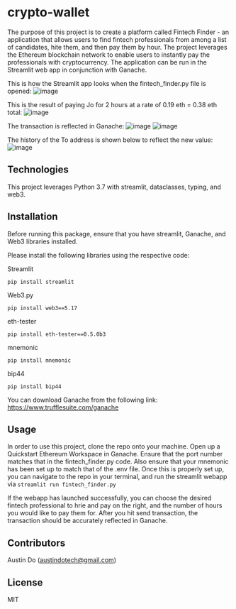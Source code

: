 # crypto-wallet

The purpose of this project is to create a platform called Fintech Finder - an application that allows users to find fintech professionals from among a list of candidates, hite them, and then pay them by hour. The project leverages the Ethereum blockchain network to enable users to instantly pay the professionals with cryptocurrency. The application can be run in the Streamlit web app in conjunction with Ganache.

This is how the Streamlit app looks when the fintech_finder.py file is opened:
![image](https://user-images.githubusercontent.com/89161654/155928424-428fffc5-6487-4b98-91e4-360383a562f2.png)

This is the result of paying Jo for 2 hours at a rate of 0.19 eth = 0.38 eth total:
![image](https://user-images.githubusercontent.com/89161654/155929082-61bf5618-2343-4bb4-a715-544cdb973c9f.png)

The transaction is reflected in Ganache:
![image](https://user-images.githubusercontent.com/89161654/155929139-3eaa1b09-dc2d-46e9-87da-2d91ff8aef3a.png)
![image](https://user-images.githubusercontent.com/89161654/155929167-32ee39ff-a4b8-4467-a392-7fc9c1b9300a.png)

The history of the To address is shown below to reflect the new value:
![image](https://user-images.githubusercontent.com/89161654/155929361-68aca694-745a-4f20-b7c0-f96b60228eed.png)

## Technologies

This project leverages Python 3.7 with streamlit, dataclasses, typing, and web3.

## Installation

Before running this package, ensure that you have streamlit, Ganache, and Web3 libraries installed.

Please install the following libraries using the respective code:

Streamlit
```
pip install streamlit
```

Web3.py
```
pip install web3==5.17
```

eth-tester
```
pip install eth-tester==0.5.0b3
```

mnemonic
```
pip install mnemonic
```

bip44
```
pip install bip44
```

You can download Ganache from the following link: https://www.trufflesuite.com/ganache

## Usage

In order to use this project, clone the repo onto your machine. Open up a Quickstart Ethereum Workspace in Ganache. Ensure that the port number matches that in the fintech_finder.py code. Also ensure that your mnemonic has been set up to match that of the .env file. Once this is properly set up, you can navigate to the repo in your terminal, and run the streamlit webapp via `streamlit run fintech_finder.py`

If the webapp has launched successfully, you can choose the desired fintech professional to hrie and pay on the right, and the number of hours you would like to pay them for. After you hit send transaction, the transaction should be accurately reflected in Ganache.

## Contributors

Austin Do (austindotech@gmail.com)

## License

MIT
